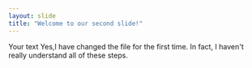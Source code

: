 ```yaml
---
layout: slide
title: "Welcome to our second slide!"
---
```

Your text
Yes,I have changed the file for the first time.
In fact, I haven't really understand all of these steps.
